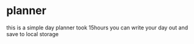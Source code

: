 # planner
this is a simple day planner 
took 15hours
you can write your day out and save to local storage
